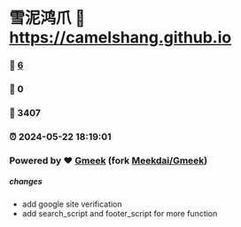 # 雪泥鸿爪 :link: https://camelshang.github.io 
### :page_facing_up: [6](https://camelshang.github.io/tag.html) 
### :speech_balloon: 0 
### :hibiscus: 3407 
### :alarm_clock: 2024-05-22 18:19:01 
### Powered by :heart: [Gmeek](https://github.com/camelshang/Gmeek) (fork [Meekdai/Gmeek](https://github.com/Meekdai/Gmeek)) 
##### changes 
- add google site verification 
- add search_script and footer_script for more function 
